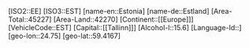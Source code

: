 ﻿---
location: [59.4167,24.75]
type: Country
tags:
- geo/Country

SpocWebEntityId: 26885
isDeleted: false
confidential: public

---
[ISO2::EE]
[ISO3::EST]
[name-en::Estonia]
[name-de::Estland]
[Area-Total::45227]
[Area-Land::42270]
[Continent::[[Europe]]]
[VehicleCode::EST]
[Capital::[[Tallinn]]]
[Alcohol-l::15.6]
[Language-Id::]
[geo-lon::24.75]
[geo-lat::59.4167]

